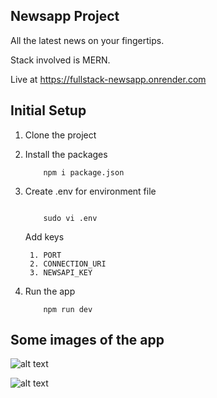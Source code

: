 ## Newsapp Project 

All the latest news on your fingertips.

Stack involved is MERN.

Live at https://fullstack-newsapp.onrender.com

## Initial Setup

1. Clone the project

2. Install the packages 

    ```shell
        npm i package.json
    ```

3. Create .env for environment file

    ```shell

        sudo vi .env
    ```

    Add keys

        1. PORT
        2. CONNECTION_URI
        3. NEWSAPI_KEY

4. Run the app

    ```shell
        npm run dev
    ```

## Some images of the app

![alt text](/home/siddharth/Desktop/Projects/newsapp/FullStack-NewsApp/images/img1.jpeg)

![alt text](/home/siddharth/Desktop/Projects/newsapp/FullStack-NewsApp/images/img2.jpeg)
